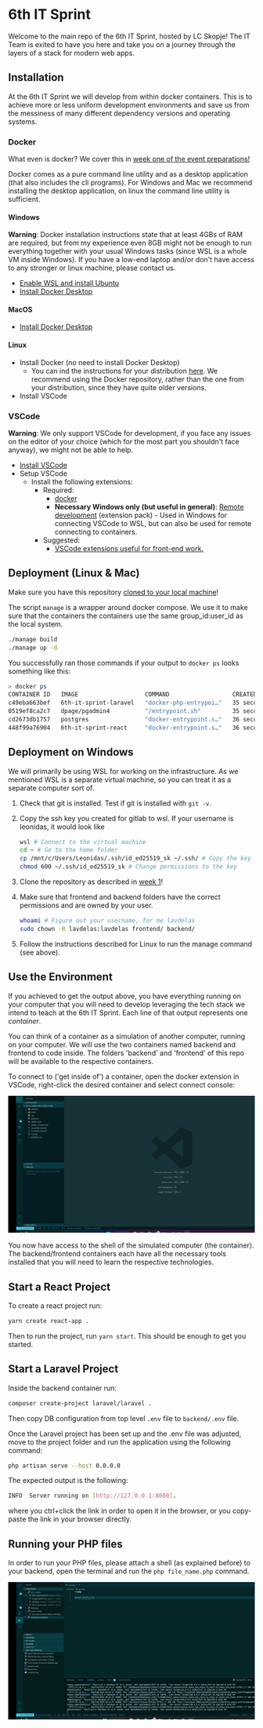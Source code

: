 # 6th IT Sprint

Welcome to the main repo of the 6th IT Sprint, hosted by LC Skopje! The IT Team is exited to have you here and take you on a journey through the layers of a stack for modern web apps.

## Installation

At the 6th IT Sprint we will develop from within docker containers. This is to achieve more or less uniform development environments and save us from the messiness of many different dependency versions and operating systems.

### Docker

What even is docker? We cover this in [week one of the event preparations!](week1/knowledge.md)

Docker comes as a pure command line utility and as a desktop application (that also includes the cli programs). For Windows and Mac
we recommend installing the desktop application, on linux the command line utility is sufficient.

#### Windows

**Warning**: Docker installation instructions state that at least 4GBs of RAM are required, but from
my experience even 8GB might not be enough to run everything together with your usual Windows tasks
(since WSL is a whole VM inside Windows).
If you have a low-end laptop and/or don't have access to any stronger or linux machine, please contact us.

- [Enable WSL and install Ubuntu](https://learn.microsoft.com/en-us/windows/wsl/install)
- [Install Docker Desktop](https://docs.docker.com/desktop/install/windows-install/)

#### MacOS

- [Install Docker Desktop](https://docs.docker.com/desktop/install/mac-install/)

#### Linux

- Install Docker (no need to install Docker Desktop)
  - You can ind the instructions for your distribution [here](https://docs.docker.com/engine/install/). We recommend
    using the Docker repository, rather than the one from your distribution, since they have quite older versions.
- Install VSCode

### VSCode

**Warning**: We only support VSCode for development, if you face any issues on the editor of your choice
(which for the most part you shouldn't face anyway), we might not be able to help.

- [Install VSCode](https://code.visualstudio.com/)
- Setup VSCode
  - Install the following extensions:
    - Required:
      - [docker](https://marketplace.visualstudio.com/items?itemName=ms-azuretools.vscode-docker)
      - **Necessary Windows only (but useful in general)**: [Remote development](https://marketplace.visualstudio.com/items?itemName=ms-vscode-remote.vscode-remote-extensionpack) (extension pack) - Used in Windows for connecting VSCode to WSL, but
      can also be used for remote connecting to containers.
    - Suggested:
      - [VSCode extensions useful for front-end work.](https://gitlab.com/eestec/eestec-net/eestec.net-frontend/-/wikis/Editors)

## Deployment (Linux & Mac)

Make sure you have this repository [cloned to your local machine](pre-event-preparations/week1/knowledge.md)!


The script `manage` is a wrapper around docker compose. We use it to make sure that the containers the containers use the same group_id:user_id as the local system.

```bash
./manage build
./manage up -d
```

You successfully ran those commands if your output to `docker ps` looks something like this:

```bash
> docker ps
CONTAINER ID   IMAGE                   COMMAND                  CREATED          STATUS         PORTS                                                 NAMES
c49eba663bef   6th-it-sprint-laravel   "docker-php-entrypoi…"   35 seconds ago   Up 3 seconds   0.0.0.0:8000->8000/tcp, :::8000->8000/tcp, 9000/tcp   backend
0519ef8ca2c7   dpage/pgadmin4          "/entrypoint.sh"         35 seconds ago   Up 3 seconds   443/tcp, 0.0.0.0:5050->80/tcp, :::5050->80/tcp        pgadmin
cd2673db1757   postgres                "docker-entrypoint.s…"   36 seconds ago   Up 4 seconds   0.0.0.0:5432->5432/tcp, :::5432->5432/tcp             postgres
448f99a76904   6th-it-sprint-react     "docker-entrypoint.s…"   36 seconds ago   Up 4 seconds   0.0.0.0:3000->3000/tcp, :::3000->3000/tcp             frontend
```

## Deployment on Windows

We will primarily be using WSL for working on the infrastructure. As we mentioned WSL is a separate virtual machine, so you can treat it as
a separate computer sort of.

1. Check that git is installed. Test if git is installed with `git -v`.
2. Copy the ssh key you created for gitlab to wsl. If your username is leonidas, it would look like

     ```bash
     wsl # Connect to the virtual machine
     cd ~ # Go to the home folder
     cp /mnt/c/Users/Leonidas/.ssh/id_ed25519_sk ~/.ssh/ # Copy the key
     chmod 600 ~/.ssh/id_ed25519_sk # Change permissions to the key
     ```

3. Clone the repository as described in [week 1](pre-event-preparations/week1/knowledge.md)!
4. Make sure that frontend and backend folders have the correct permissions and are owned by your user.

    ```bash
    whoami # Figure out your username, for me lavdelas
    sudo chown -R lavdelas:lavdelas frontend/ backend/
    ```

5. Follow the instructions described for Linux to run the manage command (see above).

## Use the Environment

If you achieved to get the output above, you have everything running on your computer that you will need to develop leveraging the tech stack we intend to teach at the 6th IT Sprint. Each line of that output represents one _container_.

You can think of a container as a simulation of another computer, running on your computer. We will use the two containers named backend and frontend to code inside. The folders 'backend' and 'frontend' of this repo will be available to the respective containers.

To connect to ('get inside of') a container, open the docker extension in VSCode, right-click the desired container and select connect console:

![screen recording](docs/DockerAttachToShell.gif)

You now have access to the shell of the simulated computer (the container). The backend/frontend containers each have all the necessary tools installed that you will need to learn the respective technologies.

## Start a React Project

To create a react project run:

```bash
yarn create react-app .
```

Then to run the project, run `yarn start`. This should be enough to get you started.

## Start a Laravel Project

Inside the backend container run:

```bash
composer create-project laravel/laravel .
```

Then copy DB configuration from top level `.env` file to `backend/.env` file.

Once the Laravel project has been set up and the .env file was adjusted, move to the project folder and run the application using the following command:

```bash
php artisan serve --host 0.0.0.0
```

The expected output is the following:

```bash
INFO  Server running on [http://127.0.0.1:8000].
```

where you ctrl+click the link in order to open it in the browser, or you copy-paste the link in your browser directly.

## Running your PHP files

In order to run your PHP files, please attach a shell (as explained before) to your backend, open the terminal and run the `php file_name.php` command.

![screen recording](docs/DockerPHP.gif)
